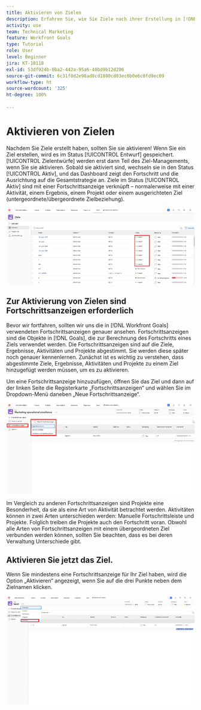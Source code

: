```yaml
---
title: Aktivieren von Zielen
description: Erfahren Sie, wie Sie Ziele nach ihrer Erstellung in [!DNL Workfront Goals] aktivieren.
activity: use
team: Technical Marketing
feature: Workfront Goals
type: Tutorial
role: User
level: Beginner
jira: KT-10118
exl-id: 53df924b-0ba2-442a-95a6-40bd9b12d206
source-git-commit: 6c31f8d2e98ad8cd1880cd03ec0b0e6c0fd9ec09
workflow-type: ht
source-wordcount: '325'
ht-degree: 100%

---
```


# Aktivieren von Zielen

Nachdem Sie Ziele erstellt haben, sollten Sie sie aktivieren! Wenn Sie ein Ziel erstellen, wird es im Status [!UICONTROL Entwurf] gespeichert. [!UICONTROL Zielentwürfe] werden erst dann Teil des Ziel-Managements, wenn Sie sie aktivieren. Sobald sie aktiviert sind, wechseln sie in den Status [!UICONTROL Aktiv], und das Dashboard zeigt den Fortschritt und die Ausrichtung auf die Gesamtstrategie an. Ziele im Status [!UICONTROL Aktiv] sind mit einer Fortschrittsanzeige verknüpft – normalerweise mit einer Aktivität, einem Ergebnis, einem Projekt oder einem ausgerichteten Ziel (untergeordnete/übergeordnete Zielbeziehung).

![Screenshot eines Ziels in den Workfront-Zielen mit dem Status „Entwurf“](assets/04-workfront-goals-activate-goals.png)

## Zur Aktivierung von Zielen sind Fortschrittsanzeigen erforderlich

Bevor wir fortfahren, sollten wir uns die in [!DNL Workfront Goals] verwendeten Fortschrittsanzeigen genauer ansehen. Fortschrittsanzeigen sind die Objekte in [!DNL Goals], die zur Berechnung des Fortschritts eines Ziels verwendet werden. Die Fortschrittsanzeigen sind auf die Ziele, Ergebnisse, Aktivitäten und Projekte abgestimmt. Sie werden diese später noch genauer kennenlernen. Zunächst ist es wichtig zu verstehen, dass abgestimmte Ziele, Ergebnisse, Aktivitäten und Projekte zu einem Ziel hinzugefügt werden müssen, um es zu aktivieren.

Um eine Fortschrittsanzeige hinzuzufügen, öffnen Sie das Ziel und dann auf der linken Seite die Registerkarte „Fortschrittsanzeigen“ und wählen Sie im Dropdown-Menü daneben „Neue Fortschrittsanzeige“.

![Screenshot mit Ergebnissen, Aktivitäten und Projekten sowie Fortschrittsanzeigen.](assets/05-workfront-goals-progress-indicators.png)

Im Vergleich zu anderen Fortschrittsanzeigen sind Projekte eine Besonderheit, da sie als eine Art von Aktivität betrachtet werden. Aktivitäten können in zwei Arten unterschieden werden: Manuelle Fortschrittsleiste und Projekte. Folglich treiben die Projekte auch den Fortschritt voran. Obwohl alle Arten von Fortschrittsanzeigen mit einem übergeordneten Ziel verbunden werden können, sollten Sie beachten, dass es bei deren Verwaltung Unterschiede gibt.

## Aktivieren Sie jetzt das Ziel.

Wenn Sie mindestens eine Fortschrittsanzeige für Ihr Ziel haben, wird die Option „Aktivieren“ angezeigt, wenn Sie auf die drei Punkte neben dem Zielnamen klicken.

![Screenshot, der zeigt, wie ein Ziel aktiviert wird.](assets/activate-a-goal-with-a-result.png)
